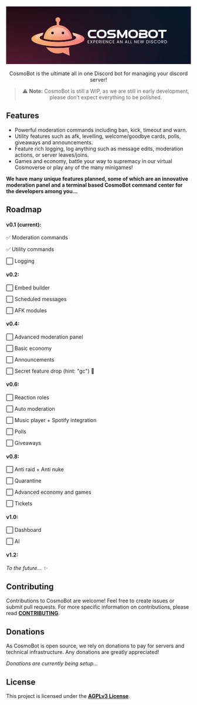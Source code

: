 <div align="center">

<p align="center">
<img src="images/cosmobot_banner.jpg" alt="CosmoBot Logo" width="600"/>
</p>

CosmoBot is the ultimate all in one Discord bot for managing your discord server!

> ⚠️ **Note:** CosmoBot is still a WIP, as we are still in early development, please don't expect everything to be polished.

</div>

## Features

- Powerful moderation commands including ban, kick, timeout and warn.
- Utility features such as afk, levelling, welcome/goodbye cards, polls, giveaways and announcements.
- Feature rich logging, log anything such as message edits, moderation actions, or server leaves/joins.
- Games and economy, battle your way to supremacy in our virtual Cosmoverse or play any of the many minigames!

**We have many unique features planned, some of which are an innovative moderation panel and a terminal based CosmoBot command center for the developers among you...**

## Roadmap

#### v0.1 (current):

✅ Moderation commands
 
✅ Utility commands

⬜ Logging

#### v0.2:

⬜ Embed builder

⬜ Scheduled messages

⬜ AFK modules

#### v0.4:

⬜ Advanced moderation panel

⬜ Basic economy

⬜ Announcements

⬜ Secret feature drop (hint: "gc") 👀

#### v0.6:

⬜ Reaction roles

⬜ Auto moderation

⬜ Music player + Spotify integration

⬜ Polls

⬜ Giveaways

#### v0.8:

⬜ Anti raid + Anti nuke

⬜ Quarantine

⬜ Advanced economy and games

⬜ Tickets

#### v1.0:

⬜ Dashboard

⬜ AI

#### v1.2:

*To the future... ✨*

## Contributing

Contributions to CosmoBot are welcome! Feel free to create issues or submit pull requests.
For more specific information on contributions, please read **[CONTRIBUTING](CONTRIBUTING.md)**.

## Donations

As CosmoBot is open source, we rely on donations to pay for servers and technical infrastructure.
Any donations are greatly appreciated!

*Donations are currently being setup...*

## License

This project is licensed under the **[AGPLv3 License](LICENSE)**.
